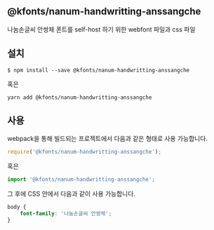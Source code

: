 
@kfonts/nanum-handwritting-anssangche
---------------------

나눔손글씨 안쌍체 폰트를 self-host 하기 위한 webfont 파일과 css 파일

설치
----

```
$ npm install --save @kfonts/nanum-handwritting-anssangche
```

혹은

```
yarn add @kfonts/nanum-handwritting-anssangche
```

사용
----

webpack을 통해 빌드되는 프로젝트에서 다음과 같은 형태로 사용 가능합니다.

```js
require('@kfonts/nanum-handwritting-anssangche');
```

혹은

```js
import '@kfonts/nanum-handwritting-anssangche';
```

그 후에 CSS 안에서 다음과 같이 사용 가능합니다.

```css
body {
    font-family: '나눔손글씨 안쌍체';
}
```
